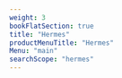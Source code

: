 ```yaml
---
weight: 3
bookFlatSection: true
title: "Hermes"
productMenuTitle: "Hermes"
Menu: "main"
searchScope: "hermes"
---
```


